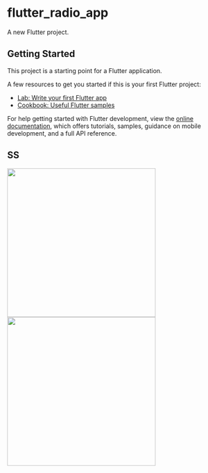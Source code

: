# flutter_radio_app

A new Flutter project.

## Getting Started

This project is a starting point for a Flutter application.

A few resources to get you started if this is your first Flutter project:

- [Lab: Write your first Flutter app](https://docs.flutter.dev/get-started/codelab)
- [Cookbook: Useful Flutter samples](https://docs.flutter.dev/cookbook)

For help getting started with Flutter development, view the
[online documentation](https://docs.flutter.dev/), which offers tutorials,
samples, guidance on mobile development, and a full API reference.



## SS

<img width="342"  src="https://user-images.githubusercontent.com/29359748/230394571-492933db-6cb2-4ed7-b036-858649d55027.png">

<img width="342"  src="https://user-images.githubusercontent.com/29359748/230394590-fecdbf90-2ec5-4aaa-85ab-062d2cb4cf4b.png">
